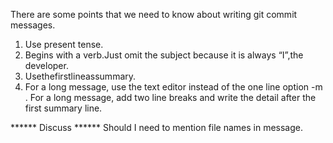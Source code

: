 There are some points that we need to know about writing git commit messages.

1. Use present tense.
2. Begins with a verb.Just omit the subject because it is always “I”,the  developer.
3. Usethefirstlineassummary.
4. For a long message, use the text editor instead of the one line option -m . For a long message, add two line breaks and write the detail after the first summary line.

****** Discuss ******
Should I need to mention file names in message. 